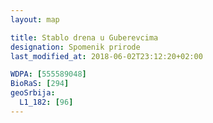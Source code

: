 ```yaml
---
layout: map

title: Stablo drena u Guberevcima
designation: Spomenik prirode
last_modified_at: 2018-06-02T23:12:20+02:00

WDPA: [555589048]
BioRaS: [294]
geoSrbija:
  L1_182: [96]
---
```

